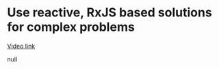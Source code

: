 # Use reactive, RxJS based solutions for complex problems

[Video link](https://www.egghead.io/lessons/egghead-use-reactive-rxjs-based-solutions-for-complex-problems)

null
